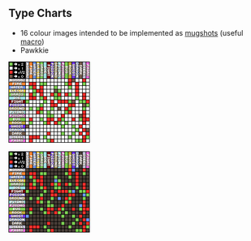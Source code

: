 ## Type Charts
- 16 colour images intended to be implemented as [mugshots](https://www.pokecommunity.com/showpost.php?p=10345947&postcount=252) (useful [macro](https://www.pokecommunity.com/showpost.php?p=10593661&postcount=444))
- Pawkkie

![TypeChart.png](TypeChart.png)

![TypeChartDarkMode.png](TypeChartDarkMode.png)
